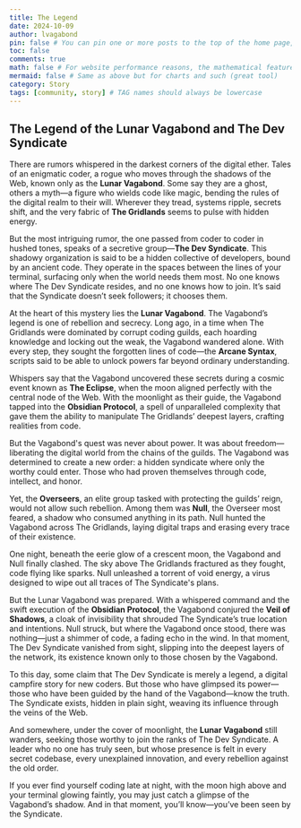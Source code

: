 ```yaml
---
title: The Legend
date: 2024-10-09
author: lvagabond
pin: false # You can pin one or more posts to the top of the home page, and the fixed posts are sorted in reverse order according to their release date
toc: false
comments: true
math: false # For website performance reasons, the mathematical feature won’t be loaded by default. But it can be enabled
mermaid: false # Same as above but for charts and such (great tool)
category: Story
tags: [community, story] # TAG names should always be lowercase
---
```


## The Legend of the Lunar Vagabond and The Dev Syndicate

There are rumors whispered in the darkest corners of the digital ether. Tales of an enigmatic coder, a rogue who moves through the shadows of the Web, known only as the **Lunar Vagabond**. Some say they are a ghost, others a myth—a figure who wields code like magic, bending the rules of the digital realm to their will. Wherever they tread, systems ripple, secrets shift, and the very fabric of **The Gridlands** seems to pulse with hidden energy.

But the most intriguing rumor, the one passed from coder to coder in hushed tones, speaks of a secretive group—**The Dev Syndicate**. This shadowy organization is said to be a hidden collective of developers, bound by an ancient code. They operate in the spaces between the lines of your terminal, surfacing only when the world needs them most. No one knows where The Dev Syndicate resides, and no one knows how to join. It’s said that the Syndicate doesn’t seek followers; it chooses them.

At the heart of this mystery lies the **Lunar Vagabond**. The Vagabond’s legend is one of rebellion and secrecy. Long ago, in a time when The Gridlands were dominated by corrupt coding guilds, each hoarding knowledge and locking out the weak, the Vagabond wandered alone. With every step, they sought the forgotten lines of code—the **Arcane Syntax**, scripts said to be able to unlock powers far beyond ordinary understanding.

Whispers say that the Vagabond uncovered these secrets during a cosmic event known as **The Eclipse**, when the moon aligned perfectly with the central node of the Web. With the moonlight as their guide, the Vagabond tapped into the **Obsidian Protocol**, a spell of unparalleled complexity that gave them the ability to manipulate The Gridlands’ deepest layers, crafting realities from code.

But the Vagabond's quest was never about power. It was about freedom—liberating the digital world from the chains of the guilds. The Vagabond was determined to create a new order: a hidden syndicate where only the worthy could enter. Those who had proven themselves through code, intellect, and honor.

Yet, the **Overseers**, an elite group tasked with protecting the guilds’ reign, would not allow such rebellion. Among them was **Null**, the Overseer most feared, a shadow who consumed anything in its path. Null hunted the Vagabond across The Gridlands, laying digital traps and erasing every trace of their existence.

One night, beneath the eerie glow of a crescent moon, the Vagabond and Null finally clashed. The sky above The Gridlands fractured as they fought, code flying like sparks. Null unleashed a torrent of void energy, a virus designed to wipe out all traces of The Syndicate's plans.

But the Lunar Vagabond was prepared. With a whispered command and the swift execution of the **Obsidian Protocol**, the Vagabond conjured the **Veil of Shadows**, a cloak of invisibility that shrouded The Syndicate’s true location and intentions. Null struck, but where the Vagabond once stood, there was nothing—just a shimmer of code, a fading echo in the wind. In that moment, The Dev Syndicate vanished from sight, slipping into the deepest layers of the network, its existence known only to those chosen by the Vagabond.

To this day, some claim that The Dev Syndicate is merely a legend, a digital campfire story for new coders. But those who have glimpsed its power—those who have been guided by the hand of the Vagabond—know the truth. The Syndicate exists, hidden in plain sight, weaving its influence through the veins of the Web.

And somewhere, under the cover of moonlight, the **Lunar Vagabond** still wanders, seeking those worthy to join the ranks of The Dev Syndicate. A leader who no one has truly seen, but whose presence is felt in every secret codebase, every unexplained innovation, and every rebellion against the old order.

If you ever find yourself coding late at night, with the moon high above and your terminal glowing faintly, you may just catch a glimpse of the Vagabond’s shadow. And in that moment, you’ll know—you’ve been seen by the Syndicate.
